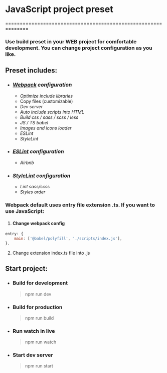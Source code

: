 # JavaScript project preset #

==============================================================
### Use build preset in your WEB project for comfortable development. You can change project configuration as you like.
## Preset includes:
* ### *[Webpack](https://webpack.js.org/) configuration*
   * *Optimize include libraries*
   * Copy files (customizable)
   * *Dev server*
   * *Auto include scripts into HTML*
   * *Build css / sass / scss / less*
   * *JS / TS babel*
   * *Images and icons loader*
   * *ESLint*
   * *StyleLint*
* ### *[ESLint](https://eslint.org/) configuration*
   * *Airbnb*
* ### *[StyleLint](https://stylelint.io/) configuration*
   * *Lint sass/scss*
   * *Styles order*
### Webpack default uses entry file extension .ts. If you want to use JavaScript:
 1. #### Change webpack config
```javascript
entry: {
    main: ['@babel/polyfill', './scripts/index.js'],
},
```
2. Change extension index.ts file into .js 
## Start project:
   * ### Build for development 
      >npm run dev 
   * ### Build for production
      >npm run build
   * ### Run watch in live
      > npm run watch
   * ### Start dev server
      >npm run start
